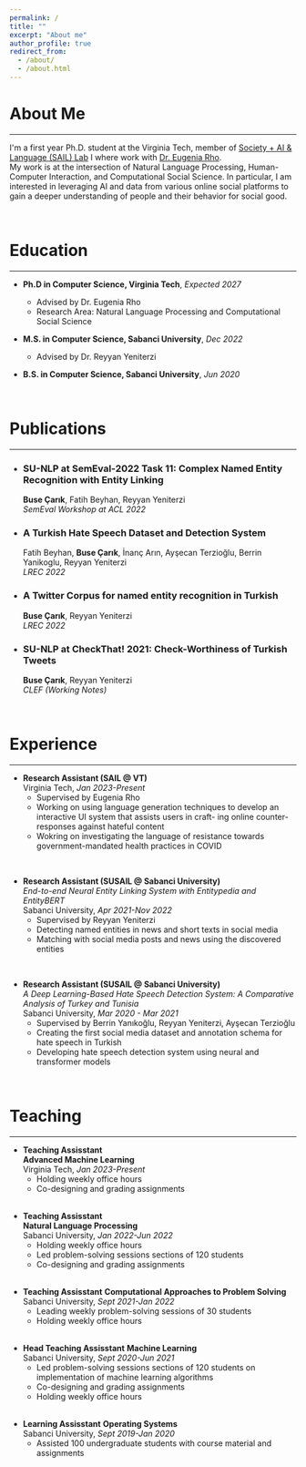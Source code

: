 ```yaml
---
permalink: /
title: ""
excerpt: "About me"
author_profile: true
redirect_from: 
  - /about/
  - /about.html
---
```


About Me
=====
---
I'm a first year Ph.D. student at the Virginia Tech, member of [Society + AI & Language (SAIL) Lab](https://sail.cs.vt.edu/) I where work with [Dr. Eugenia Rho](https://eugeniarho.com/).  
My work is at the intersection of Natural Language Processing, Human-Computer Interaction, and Computational Social Science.
In particular, I am interested in leveraging AI and data from various online social platforms to gain a deeper understanding of people and their behavior for social good.

<br/>


Education 
======
---
* **Ph.D in Computer Science, Virginia Tech**, *Expected 2027*
  - Advised by Dr. Eugenia Rho
  - Research Area: Natural Language Processing and Computational Social Science


* **M.S. in Computer Science, Sabanci University**, *Dec 2022*
  - Advised by Dr. Reyyan Yeniterzi


* **B.S. in Computer Science, Sabanci University**, *Jun 2020*

<br/>



Publications
======
---
* ### SU-NLP at SemEval-2022 Task 11: Complex Named Entity Recognition with Entity Linking
  **Buse Çarık**, Fatih Beyhan, Reyyan Yeniterzi  
  *SemEval Workshop at ACL 2022* &nbsp; [<i class="fa fa-file-pdf fa-lg" style="color: #000000;"></i>](https://aclanthology.org/2022.semeval-1.227/)

* ### A Turkish Hate Speech Dataset and Detection System
  Fatih Beyhan, **Buse Çarık**, İnanç Arın, Ayşecan Terzioğlu, Berrin Yanikoglu, Reyyan Yeniterzi  
  *LREC 2022* &nbsp;  [<i class="fa fa-file-pdf fa-lg" style="color: #000000;"></i>](https://aclanthology.org/2022.lrec-1.443/)

* ### A Twitter Corpus for named entity recognition in Turkish
  **Buse Çarık**, Reyyan Yeniterzi  
  *LREC 2022* &nbsp;  [<i class="fa fa-file-pdf fa-lg" style="color: #000000;"></i>](https://aclanthology.org/2022.lrec-1.484/)

* ### SU-NLP at CheckThat! 2021: Check-Worthiness of Turkish Tweets
  **Buse Çarık**, Reyyan Yeniterzi  
  *CLEF (Working Notes)* &nbsp;  [<i class="fa fa-file-pdf fa-lg" style="color: #000000;"></i>](https://ceur-ws.org/Vol-2936/paper-37.pdf)

<br/>

Experience
======
---
+ **Research Assistant (SAIL @ VT)**  
  Virginia Tech, *Jan 2023-Present*  
  - Supervised by Eugenia Rho
  - Working on using language generation techniques to develop an interactive UI system that assists users in craft-
ing online counter-responses against hateful content
  - Wokring on investigating the language of resistance towards government-mandated health practices in COVID  

&nbsp;

- **Research Assistant (SUSAIL @ Sabanci University)**  
  *End-to-end Neural Entity Linking System with Entitypedia and EntityBERT*  
  Sabanci University, *Apr 2021-Nov 2022*  
  - Supervised by Reyyan Yeniterzi
  - Detecting named entities in news and short texts in social media
  - Matching with social media posts and news using the discovered entities

&nbsp;

+ **Research Assistant (SUSAIL @ Sabanci University)**  
  *A Deep Learning-Based Hate Speech Detection System: A Comparative Analysis of Turkey and Tunisia*  
  Sabanci University, *Mar 2020 - Mar 2021*  
  - Supervised by Berrin Yanıkoğlu, Reyyan Yeniterzi, Ayşecan Terzioğlu
  - Creating the first social media dataset and annotation schema for hate speech in Turkish
  - Developing hate speech detection system using neural and transformer models

<br/>

Teaching
======
---
+ **Teaching Assisstant**  
  **Advanced Machine Learning**  
  Virginia Tech, *Jan 2023-Present*  
  - Holding weekly office hours
  - Co-designing and grading assignments  
&nbsp;

- **Teaching Assisstant**  
  **Natural Language Processing**  
  Sabanci University, *Jan 2022-Jun 2022*    
  - Holding weekly office hours
  - Led problem-solving sessions sections of 120 students
  - Co-designing and grading assignments  
&nbsp;  

+ **Teaching Assisstant**
  **Computational Approaches to Problem Solving**  
  Sabanci University, *Sept 2021-Jan 2022*  
  - Leading weekly problem-solving sessions of 30 students
  - Holding weekly office hours  
&nbsp;

- **Head Teaching Assisstant** 
  **Machine Learning**  
  Sabanci University, *Sept 2020-Jun 2021*   
  - Led problem-solving sessions sections of 120 students on implementation of machine learning algorithms
  - Co-designing and grading assignments
  - Holding weekly office hours  
&nbsp;  

+ **Learning Assisstant** 
  **Operating Systems**  
  Sabanci University, *Sept 2019-Jan 2020*     
  - Assisted 100 undergraduate students with course material and assignments
